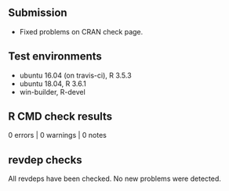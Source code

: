 ## Submission

* Fixed problems on CRAN check page.

## Test environments
* ubuntu 16.04 (on travis-ci), R 3.5.3
* ubuntu 18.04, R 3.6.1
* win-builder, R-devel

## R CMD check results

0 errors | 0 warnings | 0 notes

## revdep checks

All revdeps have been checked. No new problems were detected.

